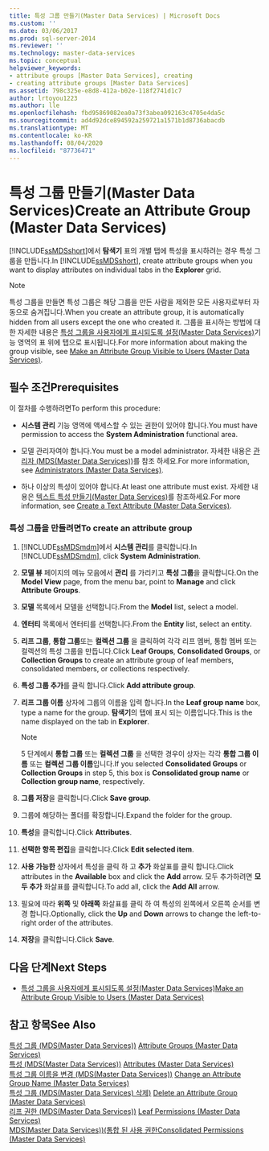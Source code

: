 ```yaml
---
title: 특성 그룹 만들기(Master Data Services) | Microsoft Docs
ms.custom: ''
ms.date: 03/06/2017
ms.prod: sql-server-2014
ms.reviewer: ''
ms.technology: master-data-services
ms.topic: conceptual
helpviewer_keywords:
- attribute groups [Master Data Services], creating
- creating attribute groups [Master Data Services]
ms.assetid: 798c325e-e8d8-412a-b02e-118f2741d1c7
author: lrtoyou1223
ms.author: lle
ms.openlocfilehash: fbd95869082ea0a73f3abea092163c4705e4da5c
ms.sourcegitcommit: ad4d92dce894592a259721a1571b1d8736abacdb
ms.translationtype: MT
ms.contentlocale: ko-KR
ms.lasthandoff: 08/04/2020
ms.locfileid: "87736471"
---
```

# <a name="create-an-attribute-group-master-data-services"></a><span data-ttu-id="f50a2-102">특성 그룹 만들기(Master Data Services)</span><span class="sxs-lookup"><span data-stu-id="f50a2-102">Create an Attribute Group (Master Data Services)</span></span>
  <span data-ttu-id="f50a2-103">[!INCLUDE[ssMDSshort](../includes/ssmdsshort-md.md)]에서 **탐색기** 표의 개별 탭에 특성을 표시하려는 경우 특성 그룹을 만듭니다.</span><span class="sxs-lookup"><span data-stu-id="f50a2-103">In [!INCLUDE[ssMDSshort](../includes/ssmdsshort-md.md)], create attribute groups when you want to display attributes on individual tabs in the **Explorer** grid.</span></span>  
  
> [!NOTE]  
>  <span data-ttu-id="f50a2-104">특성 그룹을 만들면 특성 그룹은 해당 그룹을 만든 사람을 제외한 모든 사용자로부터 자동으로 숨겨집니다.</span><span class="sxs-lookup"><span data-stu-id="f50a2-104">When you create an attribute group, it is automatically hidden from all users except the one who created it.</span></span> <span data-ttu-id="f50a2-105">그룹을 표시하는 방법에 대한 자세한 내용은 [특성 그룹을 사용자에게 표시되도록 설정&#40;Master Data Services&#41;](make-an-attribute-group-visible-to-users-master-data-services.md)기능 영역의 표 위에 탭으로 표시됩니다.</span><span class="sxs-lookup"><span data-stu-id="f50a2-105">For more information about making the group visible, see [Make an Attribute Group Visible to Users &#40;Master Data Services&#41;](make-an-attribute-group-visible-to-users-master-data-services.md).</span></span>  
  
## <a name="prerequisites"></a><span data-ttu-id="f50a2-106">필수 조건</span><span class="sxs-lookup"><span data-stu-id="f50a2-106">Prerequisites</span></span>  
 <span data-ttu-id="f50a2-107">이 절차를 수행하려면</span><span class="sxs-lookup"><span data-stu-id="f50a2-107">To perform this procedure:</span></span>  
  
-   <span data-ttu-id="f50a2-108">**시스템 관리** 기능 영역에 액세스할 수 있는 권한이 있어야 합니다.</span><span class="sxs-lookup"><span data-stu-id="f50a2-108">You must have permission to access the **System Administration** functional area.</span></span>  
  
-   <span data-ttu-id="f50a2-109">모델 관리자여야 합니다.</span><span class="sxs-lookup"><span data-stu-id="f50a2-109">You must be a model administrator.</span></span> <span data-ttu-id="f50a2-110">자세한 내용은 [관리자 &#40;MDS(Master Data Services)&#41;](../../2014/master-data-services/administrators-master-data-services.md)를 참조 하세요.</span><span class="sxs-lookup"><span data-stu-id="f50a2-110">For more information, see [Administrators &#40;Master Data Services&#41;](../../2014/master-data-services/administrators-master-data-services.md).</span></span>  
  
-   <span data-ttu-id="f50a2-111">하나 이상의 특성이 있어야 합니다.</span><span class="sxs-lookup"><span data-stu-id="f50a2-111">At least one attribute must exist.</span></span> <span data-ttu-id="f50a2-112">자세한 내용은 [텍스트 특성 만들기&#40;Master Data Services&#41;](../../2014/master-data-services/create-a-text-attribute-master-data-services.md)를 참조하세요.</span><span class="sxs-lookup"><span data-stu-id="f50a2-112">For more information, see [Create a Text Attribute &#40;Master Data Services&#41;](../../2014/master-data-services/create-a-text-attribute-master-data-services.md).</span></span>  
  
### <a name="to-create-an-attribute-group"></a><span data-ttu-id="f50a2-113">특성 그룹을 만들려면</span><span class="sxs-lookup"><span data-stu-id="f50a2-113">To create an attribute group</span></span>  
  
1.  <span data-ttu-id="f50a2-114">[!INCLUDE[ssMDSmdm](../includes/ssmdsmdm-md.md)]에서 **시스템 관리**를 클릭합니다.</span><span class="sxs-lookup"><span data-stu-id="f50a2-114">In [!INCLUDE[ssMDSmdm](../includes/ssmdsmdm-md.md)], click **System Administration**.</span></span>  
  
2.  <span data-ttu-id="f50a2-115">**모델 뷰** 페이지의 메뉴 모음에서 **관리** 를 가리키고 **특성 그룹**을 클릭합니다.</span><span class="sxs-lookup"><span data-stu-id="f50a2-115">On the **Model View** page, from the menu bar, point to **Manage** and click **Attribute Groups**.</span></span>  
  
3.  <span data-ttu-id="f50a2-116">**모델** 목록에서 모델을 선택합니다.</span><span class="sxs-lookup"><span data-stu-id="f50a2-116">From the **Model** list, select a model.</span></span>  
  
4.  <span data-ttu-id="f50a2-117">**엔터티** 목록에서 엔터티를 선택합니다.</span><span class="sxs-lookup"><span data-stu-id="f50a2-117">From the **Entity** list, select an entity.</span></span>  
  
5.  <span data-ttu-id="f50a2-118">**리프 그룹**, **통합 그룹**또는 **컬렉션 그룹** 을 클릭하여 각각 리프 멤버, 통합 멤버 또는 컬렉션의 특성 그룹을 만듭니다.</span><span class="sxs-lookup"><span data-stu-id="f50a2-118">Click **Leaf Groups**, **Consolidated Groups**, or **Collection Groups** to create an attribute group of leaf members, consolidated members, or collections respectively.</span></span>  
  
6.  <span data-ttu-id="f50a2-119">**특성 그룹 추가**를 클릭 합니다.</span><span class="sxs-lookup"><span data-stu-id="f50a2-119">Click **Add attribute group**.</span></span>  
  
7.  <span data-ttu-id="f50a2-120">**리프 그룹 이름** 상자에 그룹의 이름을 입력 합니다.</span><span class="sxs-lookup"><span data-stu-id="f50a2-120">In the **Leaf group name** box, type a name for the group.</span></span> <span data-ttu-id="f50a2-121">**탐색기**의 탭에 표시 되는 이름입니다.</span><span class="sxs-lookup"><span data-stu-id="f50a2-121">This is the name displayed on the tab in **Explorer**.</span></span>  
  
    > [!NOTE]  
    >  <span data-ttu-id="f50a2-122">5 단계에서 **통합 그룹** 또는 **컬렉션 그룹** 을 선택한 경우이 상자는 각각 **통합 그룹 이름** 또는 **컬렉션 그룹 이름**입니다.</span><span class="sxs-lookup"><span data-stu-id="f50a2-122">If you selected **Consolidated Groups** or **Collection Groups** in step 5, this box is **Consolidated group name** or **Collection group name**, respectively.</span></span>  
  
8.  <span data-ttu-id="f50a2-123">**그룹 저장**을 클릭합니다.</span><span class="sxs-lookup"><span data-stu-id="f50a2-123">Click **Save group**.</span></span>  
  
9. <span data-ttu-id="f50a2-124">그룹에 해당하는 폴더를 확장합니다.</span><span class="sxs-lookup"><span data-stu-id="f50a2-124">Expand the folder for the group.</span></span>  
  
10. <span data-ttu-id="f50a2-125">**특성**을 클릭합니다.</span><span class="sxs-lookup"><span data-stu-id="f50a2-125">Click **Attributes**.</span></span>  
  
11. <span data-ttu-id="f50a2-126">**선택한 항목 편집**을 클릭합니다.</span><span class="sxs-lookup"><span data-stu-id="f50a2-126">Click **Edit selected item**.</span></span>  
  
12. <span data-ttu-id="f50a2-127">**사용 가능한** 상자에서 특성을 클릭 하 고 **추가** 화살표를 클릭 합니다.</span><span class="sxs-lookup"><span data-stu-id="f50a2-127">Click attributes in the **Available** box and click the **Add** arrow.</span></span> <span data-ttu-id="f50a2-128">모두 추가하려면 **모두 추가** 화살표를 클릭합니다.</span><span class="sxs-lookup"><span data-stu-id="f50a2-128">To add all, click the **Add All** arrow.</span></span>  
  
13. <span data-ttu-id="f50a2-129">필요에 따라 **위쪽** 및 **아래쪽** 화살표를 클릭 하 여 특성의 왼쪽에서 오른쪽 순서를 변경 합니다.</span><span class="sxs-lookup"><span data-stu-id="f50a2-129">Optionally, click the **Up** and **Down** arrows to change the left-to-right order of the attributes.</span></span>  
  
14. <span data-ttu-id="f50a2-130">**저장**을 클릭합니다.</span><span class="sxs-lookup"><span data-stu-id="f50a2-130">Click **Save**.</span></span>  
  
## <a name="next-steps"></a><span data-ttu-id="f50a2-131">다음 단계</span><span class="sxs-lookup"><span data-stu-id="f50a2-131">Next Steps</span></span>  
  
-   [<span data-ttu-id="f50a2-132">특성 그룹을 사용자에게 표시되도록 설정&#40;Master Data Services&#41;</span><span class="sxs-lookup"><span data-stu-id="f50a2-132">Make an Attribute Group Visible to Users &#40;Master Data Services&#41;</span></span>](make-an-attribute-group-visible-to-users-master-data-services.md)  
  
## <a name="see-also"></a><span data-ttu-id="f50a2-133">참고 항목</span><span class="sxs-lookup"><span data-stu-id="f50a2-133">See Also</span></span>  
 <span data-ttu-id="f50a2-134">[특성 그룹 &#40;MDS(Master Data Services)&#41;](../../2014/master-data-services/attribute-groups-master-data-services.md) </span><span class="sxs-lookup"><span data-stu-id="f50a2-134">[Attribute Groups &#40;Master Data Services&#41;](../../2014/master-data-services/attribute-groups-master-data-services.md) </span></span>  
 <span data-ttu-id="f50a2-135">[특성 &#40;MDS(Master Data Services)&#41;](../../2014/master-data-services/attributes-master-data-services.md) </span><span class="sxs-lookup"><span data-stu-id="f50a2-135">[Attributes &#40;Master Data Services&#41;](../../2014/master-data-services/attributes-master-data-services.md) </span></span>  
 <span data-ttu-id="f50a2-136">[특성 그룹 이름을 변경 &#40;MDS(Master Data Services)&#41;](../../2014/master-data-services/change-an-attribute-group-name-master-data-services.md) </span><span class="sxs-lookup"><span data-stu-id="f50a2-136">[Change an Attribute Group Name &#40;Master Data Services&#41;](../../2014/master-data-services/change-an-attribute-group-name-master-data-services.md) </span></span>  
 <span data-ttu-id="f50a2-137">[특성 그룹 &#40;MDS(Master Data Services) 삭제&#41;](../../2014/master-data-services/delete-an-attribute-group-master-data-services.md) </span><span class="sxs-lookup"><span data-stu-id="f50a2-137">[Delete an Attribute Group &#40;Master Data Services&#41;](../../2014/master-data-services/delete-an-attribute-group-master-data-services.md) </span></span>  
 <span data-ttu-id="f50a2-138">[리프 권한 &#40;MDS(Master Data Services)&#41;](../../2014/master-data-services/leaf-permissions-master-data-services.md) </span><span class="sxs-lookup"><span data-stu-id="f50a2-138">[Leaf Permissions &#40;Master Data Services&#41;](../../2014/master-data-services/leaf-permissions-master-data-services.md) </span></span>  
 [<span data-ttu-id="f50a2-139">MDS(Master Data Services)&#41;&#40;통합 된 사용 권한</span><span class="sxs-lookup"><span data-stu-id="f50a2-139">Consolidated Permissions &#40;Master Data Services&#41;</span></span>](../../2014/master-data-services/consolidated-permissions-master-data-services.md)  
  
  
